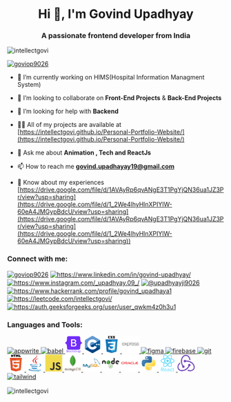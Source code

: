 <h1 align="center">Hi 👋, I'm Govind Upadhyay</h1>
<h3 align="center">A passionate frontend developer from India</h3>

<p align="left"> <img src="https://komarev.com/ghpvc/?username=intellectgovi&label=Profile%20views&color=0e75b6&style=flat" alt="intellectgovi" /> </p>

<p align="left"> <a href="https://twitter.com/goviop9026" target="blank"><img src="https://img.shields.io/twitter/follow/goviop9026?logo=twitter&style=for-the-badge" alt="goviop9026" /></a> </p>

- 🔭 I’m currently working on HIMS(Hospital Information Managment System)

- 👯 I’m looking to collaborate on **Front-End Projects** & **Back-End Projects**

- 🤝 I’m looking for help with **Backend**

- 👨‍💻 All of my projects are available at [https://intellectgovi.github.io/Personal-Portfolio-Website/](https://intellectgovi.github.io/Personal-Portfolio-Website/)

- 💬 Ask me about **Animation , Tech and ReactJs**

- 📫 How to reach me **govind.upadhayay19@gmail.com**

- 📄 Know about my experiences [https://drive.google.com/file/d/1AVAyRp6qvANgE3T1PgYjQN36ua1JZ3Pr/view?usp=sharing](https://drive.google.com/file/d/1_2We4lhyHlnXPIYlW-60eA4JMGypBdcU/view?usp=sharing](https://drive.google.com/file/d/1AVAyRp6qvANgE3T1PgYjQN36ua1JZ3Pr/view?usp=sharing](https://drive.google.com/file/d/1_2We4lhyHlnXPIYlW-60eA4JMGypBdcU/view?usp=sharing))

<h3 align="left">Connect with me:</h3>
<p align="left">
<a href="https://twitter.com/goviop9026" target="blank"><img align="center" src="https://raw.githubusercontent.com/rahuldkjain/github-profile-readme-generator/master/src/images/icons/Social/twitter.svg" alt="goviop9026" height="30" width="40" /></a>
<a href="https://linkedin.com/in/https://www.linkedin.com/in/govind-upadhyay/" target="blank"><img align="center" src="https://raw.githubusercontent.com/rahuldkjain/github-profile-readme-generator/master/src/images/icons/Social/linked-in-alt.svg" alt="https://www.linkedin.com/in/govind-upadhyay/" height="30" width="40" /></a>
<a href="https://instagram.com/https://www.instagram.com/_upadhyay.09_/" target="blank"><img align="center" src="https://raw.githubusercontent.com/rahuldkjain/github-profile-readme-generator/master/src/images/icons/Social/instagram.svg" alt="https://www.instagram.com/_upadhyay.09_/" height="30" width="40" /></a>
<a href="https://medium.com/@upadhyayji9026" target="blank"><img align="center" src="https://raw.githubusercontent.com/rahuldkjain/github-profile-readme-generator/master/src/images/icons/Social/medium.svg" alt="@upadhyayji9026" height="30" width="40" /></a>
<a href="https://www.hackerrank.com/https://www.hackerrank.com/profile/govind_upadhaya1" target="blank"><img align="center" src="https://raw.githubusercontent.com/rahuldkjain/github-profile-readme-generator/master/src/images/icons/Social/hackerrank.svg" alt="https://www.hackerrank.com/profile/govind_upadhaya1" height="30" width="40" /></a>
<a href="https://www.leetcode.com/https://leetcode.com/intellectgovi/" target="blank"><img align="center" src="https://raw.githubusercontent.com/rahuldkjain/github-profile-readme-generator/master/src/images/icons/Social/leet-code.svg" alt="https://leetcode.com/intellectgovi/" height="30" width="40" /></a>
<a href="https://auth.geeksforgeeks.org/user/https://auth.geeksforgeeks.org/user/user_qwkm4z0h3u1" target="blank"><img align="center" src="https://raw.githubusercontent.com/rahuldkjain/github-profile-readme-generator/master/src/images/icons/Social/geeks-for-geeks.svg" alt="https://auth.geeksforgeeks.org/user/user_qwkm4z0h3u1" height="30" width="40" /></a>
</p>

<h3 align="left">Languages and Tools:</h3>
<p align="left"> <a href="https://appwrite.io" target="_blank" rel="noreferrer"> <img src="https://www.vectorlogo.zone/logos/appwriteio/appwriteio-icon.svg" alt="appwrite" width="40" height="40"/> </a> <a href="https://babeljs.io/" target="_blank" rel="noreferrer"> <img src="https://www.vectorlogo.zone/logos/babeljs/babeljs-icon.svg" alt="babel" width="40" height="40"/> </a> <a href="https://getbootstrap.com" target="_blank" rel="noreferrer"> <img src="https://raw.githubusercontent.com/devicons/devicon/master/icons/bootstrap/bootstrap-plain-wordmark.svg" alt="bootstrap" width="40" height="40"/> </a> <a href="https://www.w3schools.com/cpp/" target="_blank" rel="noreferrer"> <img src="https://raw.githubusercontent.com/devicons/devicon/master/icons/cplusplus/cplusplus-original.svg" alt="cplusplus" width="40" height="40"/> </a> <a href="https://www.w3schools.com/css/" target="_blank" rel="noreferrer"> <img src="https://raw.githubusercontent.com/devicons/devicon/master/icons/css3/css3-original-wordmark.svg" alt="css3" width="40" height="40"/> </a> <a href="https://expressjs.com" target="_blank" rel="noreferrer"> <img src="https://raw.githubusercontent.com/devicons/devicon/master/icons/express/express-original-wordmark.svg" alt="express" width="40" height="40"/> </a> <a href="https://www.figma.com/" target="_blank" rel="noreferrer"> <img src="https://www.vectorlogo.zone/logos/figma/figma-icon.svg" alt="figma" width="40" height="40"/> </a> <a href="https://firebase.google.com/" target="_blank" rel="noreferrer"> <img src="https://www.vectorlogo.zone/logos/firebase/firebase-icon.svg" alt="firebase" width="40" height="40"/> </a> <a href="https://git-scm.com/" target="_blank" rel="noreferrer"> <img src="https://www.vectorlogo.zone/logos/git-scm/git-scm-icon.svg" alt="git" width="40" height="40"/> </a> <a href="https://www.w3.org/html/" target="_blank" rel="noreferrer"> <img src="https://raw.githubusercontent.com/devicons/devicon/master/icons/html5/html5-original-wordmark.svg" alt="html5" width="40" height="40"/> </a> <a href="https://www.java.com" target="_blank" rel="noreferrer"> <img src="https://raw.githubusercontent.com/devicons/devicon/master/icons/java/java-original.svg" alt="java" width="40" height="40"/> </a> <a href="https://developer.mozilla.org/en-US/docs/Web/JavaScript" target="_blank" rel="noreferrer"> <img src="https://raw.githubusercontent.com/devicons/devicon/master/icons/javascript/javascript-original.svg" alt="javascript" width="40" height="40"/> </a> <a href="https://www.mongodb.com/" target="_blank" rel="noreferrer"> <img src="https://raw.githubusercontent.com/devicons/devicon/master/icons/mongodb/mongodb-original-wordmark.svg" alt="mongodb" width="40" height="40"/> </a> <a href="https://www.mysql.com/" target="_blank" rel="noreferrer"> <img src="https://raw.githubusercontent.com/devicons/devicon/master/icons/mysql/mysql-original-wordmark.svg" alt="mysql" width="40" height="40"/> </a> <a href="https://nodejs.org" target="_blank" rel="noreferrer"> <img src="https://raw.githubusercontent.com/devicons/devicon/master/icons/nodejs/nodejs-original-wordmark.svg" alt="nodejs" width="40" height="40"/> </a> <a href="https://www.oracle.com/" target="_blank" rel="noreferrer"> <img src="https://raw.githubusercontent.com/devicons/devicon/master/icons/oracle/oracle-original.svg" alt="oracle" width="40" height="40"/> </a> <a href="https://www.python.org" target="_blank" rel="noreferrer"> <img src="https://raw.githubusercontent.com/devicons/devicon/master/icons/python/python-original.svg" alt="python" width="40" height="40"/> </a> <a href="https://reactjs.org/" target="_blank" rel="noreferrer"> <img src="https://raw.githubusercontent.com/devicons/devicon/master/icons/react/react-original-wordmark.svg" alt="react" width="40" height="40"/> </a> <a href="https://redux.js.org" target="_blank" rel="noreferrer"> <img src="https://raw.githubusercontent.com/devicons/devicon/master/icons/redux/redux-original.svg" alt="redux" width="40" height="40"/> </a> <a href="https://tailwindcss.com/" target="_blank" rel="noreferrer"> <img src="https://www.vectorlogo.zone/logos/tailwindcss/tailwindcss-icon.svg" alt="tailwind" width="40" height="40"/> </a> </p>

<p><img align="center" src="https://github-readme-stats.vercel.app/api/top-langs?username=intellectgovi&show_icons=true&locale=en&layout=compact" alt="intellectgovi" /></p>

